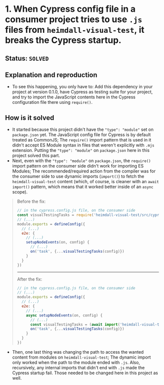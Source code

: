 # 1. When Cypress config file in a consumer project tries to use `.js` files from `heimdall-visual-test`, it breaks the Cypress startup.

## Status: `SOLVED`

## Explanation and reproduction
- To see this happening, you only have to: Add this dependency in your project at version 0.1.0, have Cypress as testing suite for your project, and try to import the JavaScript contents here in the Cypress configuration file there using `require()`.

## How is it solved
- It started because this project didn't have the `"type": "module"` set on `package.json` yet. The JavaScript config file for Cypress is by default treated as CommonJS; The `require()` import pattern that is used in it didn't accept ES Module syntax in files that weren't explicitly with `.mjs` extension. Putting the `"type": "module"` on `package.json` here in this project solved this part.
- Next, even with the `"type": "module"` on `package.json`, the `require()` import pattern on the consumer side didn't work for importing ES Modules; The recommended/required action from the compiler was for the consumer side to use dynamic imports (`import()`) to fetch the `heimdall-visual-test` content (which, of course, is cleaner with an `await import()` pattern, which means that it worked better inside of an `async` scope).
> Before the fix:
> ```js
> // in the cypress.config.js file, on the consumer side
> const visualTestingTasks = require('heimdall-visual-test/src/cypress/taskHandlers')
> // (...)
> module.exports = defineConfig({
>   // (...)
>   e2e: {
>     // (...)
>     setupNodeEvents(on, config) {
>       // (...)
>       on('task', {...visualTestingTasks(config)})
>     }
>   }
> })
> ```
> ---
> After the fix:
> ```js
> // in the cypress.config.js file, on the consumer side
> // (...)
> module.exports = defineConfig({
>   // (...)
>   e2e: {
>     // (...)
>     async setupNodeEvents(on, config) {
>       // (...)
>       const visualTestingTasks = (await import('heimdall-visual-test/src/cypress/taskHandlers')).default
>       on('task', {...visualTestingTasks(config)})
>     }
>   }
> })
> ```
- Then, one last thing was changing the path to access the wanted content from modules on `heimdall-visual-test`; The dynamic import only worked when the path to the module ended with `.js`. Also, recursively, any internal imports that didn't end with `.js` made the Cypress startup fail. Those needed to be changed here in this project as well.
